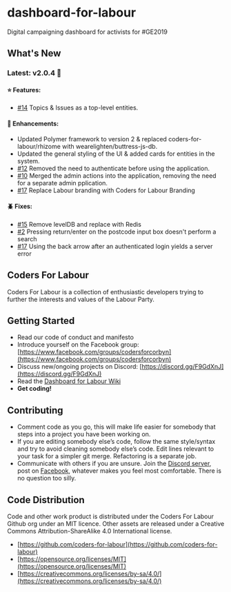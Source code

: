 # dashboard-for-labour

Digital campaigning dashboard for activists for #GE2019

## What's New

### Latest: v2.0.4 🎉

#### :star: Features:

- [#14](https://github.com/coders-for-labour/dashboard-for-labour/issues/14) Topics & Issues as a top-level entities.

#### :hammer: Enhancements:

- Updated Polymer framework to version 2 & replaced coders-for-labour/rhizome with wearelighten/buttress-js-db.
- Updated the general styling of the UI & added cards for entities in the system.
- [#12](https://github.com/coders-for-labour/dashboard-for-labour/issues/12) Removed the need to authenticate before using the application.
- [#10](https://github.com/coders-for-labour/dashboard-for-labour/issues/10) Merged the admin actions into the application, removing the need for a separate admin pplication.
- [#17](https://github.com/coders-for-labour/dashboard-for-labour/issues/17) Replace Labour branding with Coders for Labour Branding

#### :beetle: Fixes:

- [#15](https://github.com/coders-for-labour/dashboard-for-labour/issues/15) Remove levelDB and replace with Redis
- [#2](https://github.com/coders-for-labour/dashboard-for-labour/issues/2) Pressing return/enter on the postcode input box doesn't perform a search
- [#17](https://github.com/coders-for-labour/dashboard-for-labour/issues/17) Using the back arrow after an authenticated login yields a server error

## Coders For Labour

Coders For Labour is a collection of enthusiastic developers trying to further the interests and values of the Labour Party.

## Getting Started

- Read our code of conduct and manifesto
- Introduce yourself on the Facebook group: [https://www.facebook.com/groups/codersforcorbyn](https://www.facebook.com/groups/codersforcorbyn)
- Discuss new/ongoing projects on Discord: [https://discord.gg/F9GdXnJ](https://discord.gg/F9GdXnJ)
- Read the [Dashboard for Labour Wiki](https://github.com/coders-for-labour/dashboard-for-labour/wiki)
- **Get coding!**

## Contributing

- Comment code as you go, this will make life easier for somebody that steps into a project you have been working on.
- If you are editing somebody else’s code, follow the same style/syntax and try to avoid cleaning somebody else’s code. Edit lines relevant to your task for a simpler git merge. Refactoring is a separate job.
- Communicate with others if you are unsure. Join the [Discord server](https://discord.gg/F9GdXnJ), post on [Facebook](https://www.facebook.com/groups/codersforcorbyn), whatever makes you feel most comfortable. There is no question too silly.

## Code Distribution

Code and other work product is distributed under the Coders For Labour Github org under an MIT licence. Other assets are released under a Creative Commons Attribution-ShareAlike 4.0 International license.

- [https://github.com/coders-for-labour](https://github.com/coders-for-labour)
- [https://opensource.org/licenses/MIT](https://opensource.org/licenses/MIT)
- [https://creativecommons.org/licenses/by-sa/4.0/](https://creativecommons.org/licenses/by-sa/4.0/)
